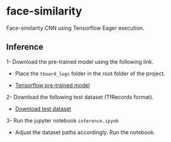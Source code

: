 # face-similarity
Face-similarity CNN using Tensorflow Eager execution.

## Inference

1- Download the pre-trained model using the following link.
  * Place the `tboard_logs` folder in the root folder of the project.
  
- [Tensorflow pre-trained model](https://www.dropbox.com/sh/qgz0gw6pqkn64gq/AAAi4eQ97f2yNo8wRQ4FEx-3a?dl=0)

2- Download the following test dataset (TfRecords format).

- [Download test dataset](https://www.dropbox.com/preview/face_similarity/test_dataset/test_v2.tfrecords?role=personal)

3- Run the jupyter notebook `inference.ipynb`
  * Adjust the dataset paths accordingly. Run the notebook.
